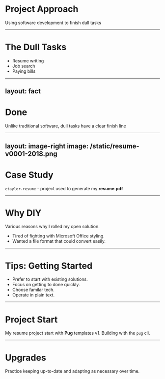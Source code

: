 # Project Approach

Using software development to finish dull tasks

---

# The Dull Tasks

- Resume writing
- Job search
- Paying bills

---
layout: fact
---

# Done

Unlike traditional software, dull tasks have a clear finish line

---
layout: image-right
image: /static/resume-v0001-2018.png
---

# Case Study

`ctaylor-resume` - project used to generate my **resume.pdf**

---

# Why DIY

Various reasons why I rolled my open solution.

- Tired of fighting with Microsoft Office styling.
- Wanted a file format that could convert easily.

---

# Tips: Getting Started

- Prefer to start with existing solutions.
- Focus on getting to done quickly.
- Choose familar tech.
- Operate in plain text.

<!-- Often the hardest part of any project is just getting started. -->

---

# Project Start

My resume project start with **Pug** templates v1. Building with the `pug` cli.

<!-- I did learn CSS `display: flex` which I leverage for the column output -->

---

# Upgrades

Practice keeping up-to-date and adapting as necessary over time.

<!--
For example, when pug v3 came out, the CLI was no where to be found.

I replaced it with a simple node.js script + the npm `reload` library.
-->
